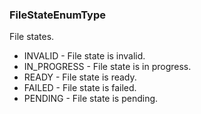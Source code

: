 ### FileStateEnumType
File states.

- INVALID - File state is invalid.
- IN_PROGRESS - File state is in progress.
- READY - File state is ready.
- FAILED - File state is failed.
- PENDING - File state is pending.
